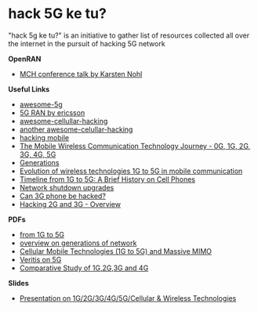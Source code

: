 # hack 5G ke tu?
"hack 5g ke tu?" is an initiative to gather list of resources collected all over the internet in the pursuit of hacking 5G network

__OpenRAN__
- [MCH conference talk by Karsten Nohl](https://www.youtube.com/watch?v=LRQsFTmWa2w&ab_channel=MCH2022) 

__Useful Links__ 
- [awesome-5g](https://github.com/calee0219/awesome-5g)
- [5G RAN by ericsson](https://www.ericsson.com/en/ran)
- [awesome-cellullar-hacking](https://github.com/Vault-Cyber-Security/awesome-cellular-hacking)
- [another awesome-celullar-hacking](https://github.com/W00t3k/Awesome-Cellular-Hacking)
- [hacking mobile](https://github.com/chacka0101/Hacking-Mobile)
- [The Mobile Wireless Communication Technology Journey - 0G, 1G, 2G, 3G, 4G, 5G](https://www.linkedin.com/pulse/mobile-wireless-communication-technology-journey-0g-mutabazi/)
- [Generations](http://net-informations.com/q/diff/generations.html)
- [Evolution of wireless technologies 1G to 5G in mobile communication](https://www.rfpage.com/evolution-of-wireless-technologies-1g-to-5g-in-mobile-communication/)
- [Timeline from 1G to 5G: A Brief History on Cell Phones](https://www.cengn.ca/information-centre/innovation/timeline-from-1g-to-5g-a-brief-history-on-cell-phones/)
- [Network shutdown upgrades](https://www.digi.com/blog/post/2g-3g-4g-lte-network-shutdown-updates)
- [Can 3G phone be hacked?](https://techshift.net/can-a-3g-phone-be-hacked/#Can_a_3G_phone_be_hacked_-_Related_Questions)
- [Hacking 2G and 3G - Overview](https://www.techrepublic.com/article/security-holes-in-2g-and-3g-networks-will-pose-a-risk-for-next-several-years/)

__PDFs__
- [from 1G to 5G](https://its-wiki.no/images/c/c8/From_1G_to_5G_Simon.pdf)
- [overview on generations of network](https://ijrest.net/downloads/volume-3/special-issue/ncrtct-16/pid-ijrest-3s1ncrtct2016037.pdf)
- [Cellular Mobile Technologies (1G to 5G) and Massive MIMO](https://www.researchgate.net/publication/349493734_Cellular_Mobile_Technologies_1G_to_5G_and_Massive_MIMO)
- [Veritis on 5G](https://www.veritis.com/wp-content/uploads/2020/02/introduction-importance-and-impact-of-5g-technology-a-glimpse-into-the-wireless-future.pdf)
- [Comparative Study of 1G,2G,3G and 4G](https://citeseerx.ist.psu.edu/viewdoc/download?doi=10.1.1.403.2882&rep=rep1&type=pdf)

__Slides__
- [Presentation on 1G/2G/3G/4G/5G/Cellular & Wireless Technologies](https://www.slideshare.net/kaushal_kaith/3g-4g-5g)
